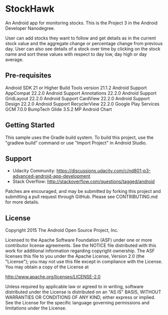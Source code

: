 


StockHawk
===================================

An Android app for monitoring stocks. This is the Project 3 in the Android Developer Nanodegree. 

User can add stocks they want to follow and get details as in the current stock value and the aggregate change or percentage change from previous day. User can also see details of a stock over time by clicking on the stock name and sort these values with respect to day low,  day high or day average.

Pre-requisites
--------------
Android SDK 21 or Higher
Build Tools version 21.1.2
Android Support AppCompat 22.2.0
Android Support Annotations 22.2.0
Android Support GridLayout 22.2.0
Android Support CardView 22.2.0
Android Support Design 22.2.0
Android Support RecyclerView 22.2.0
Google Play Services GCM 7.0.0
BumpTech Glide 3.5.2
MP Android Chart


Getting Started
---------------
This sample uses the Gradle build system.  To build this project, use the
"gradlew build" command or use "Import Project" in Android Studio.

Support
-------

- Udacity Community: https://discussions.udacity.com/c/nd801-p3-advanced-android-app-development
- Stack Overflow: http://stackoverflow.com/questions/tagged/android

Patches are encouraged, and may be submitted by forking this project and
submitting a pull request through GitHub. Please see CONTRIBUTING.md for more details.

License
-------
Copyright 2015 The Android Open Source Project, Inc.

Licensed to the Apache Software Foundation (ASF) under one or more contributor
license agreements.  See the NOTICE file distributed with this work for
additional information regarding copyright ownership.  The ASF licenses this
file to you under the Apache License, Version 2.0 (the "License"); you may not
use this file except in compliance with the License.  You may obtain a copy of
the License at

http://www.apache.org/licenses/LICENSE-2.0

Unless required by applicable law or agreed to in writing, software
distributed under the License is distributed on an "AS IS" BASIS, WITHOUT
WARRANTIES OR CONDITIONS OF ANY KIND, either express or implied.  See the
License for the specific language governing permissions and limitations under
the License.

